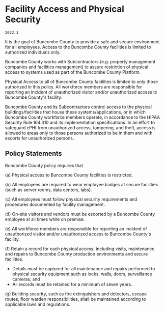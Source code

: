 # Facility Access and Physical Security

`2022.1`

It is the goal of Buncombe County to provide a safe and secure environment
for all employees. Access to the Buncombe County facilities is limited to
authorized individuals only.

Buncombe County works with Subcontractors (e.g. property management
companies and facilities management) to assure restriction of physical access to
systems used as part of the Buncombe County Platform.

Physical Access to all of Buncombe County facilities is limited to only
those authorized in this policy. All workforce members are
responsible for reporting an incident of unauthorized visitor and/or
unauthorized access to Buncombe County's facility.

Buncombe County and its Subcontractors control access to the physical
buildings/facilities that house these systems/applications, or in which
Buncombe County workforce members operate, in accordance to the HIPAA
Security Rule 164.310 and its implementation specifications. In an effort to
safeguard ePHI from unauthorized access, tampering, and theft, access is allowed
to areas only to those persons authorized to be in them and with escorts for
unauthorized persons.

## Policy Statements

Buncombe County policy requires that

(a) Physical access to Buncombe County facilities is restricted.

(b) All employees are required to wear employee badges at secure facilities
(such as server rooms, data centers, labs).

(c) All employees must follow physical security requirements and procedures
documented by facility management.

(d) On-site visitors and vendors must be escorted by a Buncombe County employee at all
times while on premise.

(e) All workforce members are responsible for reporting an incident of
unauthorized visitor and/or unauthorized access to Buncombe County's facility.

(f) Retain a record for each physical access, including visits, maintenance and
repairs to Buncombe County production environments and secure facilities.

  * Details must be captured for all maintenance and repairs performed to
    physical security equipment such as locks, walls, doors, surveillance
    cameras; and
  * All records must be retained for a minimum of seven years.

(g) Building security, such as fire extinguishers and detectors, escape routes,
floor warden responsibilities, shall be maintained according to applicable laws
and regulations.